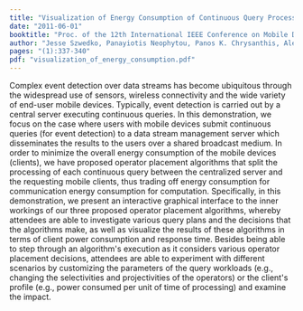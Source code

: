 ```yaml
---
title: "Visualization of Energy Consumption of Continuous Query Processing with Mobile Clients"
date: "2011-06-01"
booktitle: "Proc. of the 12th International IEEE Conference on Mobile Data Management"
author: "Jesse Szwedko, Panayiotis Neophytou, Panos K. Chrysanthis, Alexandros Labrinidis, Mohamed A. Sharaf"
pages: "(1):337-340"
pdf: "visualization_of_energy_consumption.pdf"
---
```


Complex event detection over data streams has become ubiquitous through the
widespread use of sensors, wireless connectivity and the wide variety of
end-user mobile devices. Typically, event detection is carried out by a central
server executing continuous queries. In this demonstration, we focus on the
case where users with mobile devices submit continuous queries (for event
detection) to a data stream management server which disseminates the results to
the users over a shared broadcast medium. In order to minimize the overall
energy consumption of the mobile devices (clients), we have proposed operator
placement algorithms that split the processing of each continuous query between
the centralized server and the requesting mobile clients, thus trading off
energy consumption for communication energy consumption for computation.
Specifically, in this demonstration, we present an interactive graphical
interface to the inner workings of our three proposed operator placement
algorithms, whereby attendees are able to investigate various query plans and
the decisions that the algorithms make, as well as visualize the results of
these algorithms in terms of client power consumption and response time.
Besides being able to step through an algorithm's execution as it considers
various operator placement decisions, attendees are able to experiment with
different scenarios by customizing the parameters of the query workloads (e.g.,
changing the selectivities and projectivities of the operators) or the client's
profile (e.g., power consumed per unit of time of processing) and examine the
impact.

